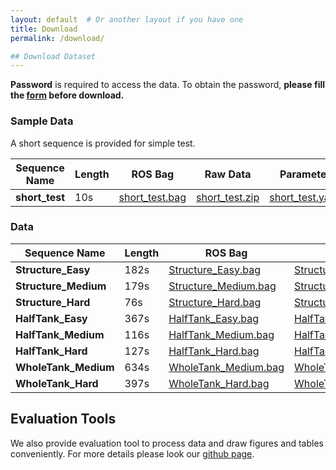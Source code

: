 ```yaml
---
layout: default  # Or another layout if you have one
title: Download
permalink: /download/ 

## Download Dataset
---
```

**Password** is required to access the data. To obtain the password, **please fill the [form](https://docs.google.com/forms/d/e/1FAIpQLSdq1CYU50CuBLhaTK-B4zBCo3SlxVmcB8GMVMYRgSRezpEgyA/viewform?usp=sf_link) before download.**
### Sample Data
A short sequence is provided for simple test.

| Sequence Name | Length | ROS Bag        | Raw Data       | Parameter    |
|---------------|--------|----------------|----------------|--------------|
| **short_test**    | 10s    | [short_test.bag ]()| [short_test.zip]() | [short_test.yaml]()|

### Data

| Sequence Name | Length | ROS Bag        | Raw Data       | Parameter    |
|---------------|--------|----------------|----------------|--------------|
| **Structure_Easy**    | 182s    | [Structure_Easy.bag ]()| [Structure_Easy.zip]() | [Structure_Easy.yaml]()|
| **Structure_Medium**    | 179s    | [Structure_Medium.bag ]()| [Structure_Medium.zip]() | [Structure_Medium.yaml]()|
| **Structure_Hard**    | 76s    | [Structure_Hard.bag ]()| [Structure_Hard.zip]() | [Structure_Hard.yaml]()|
| **HalfTank_Easy**    | 367s    | [HalfTank_Easy.bag ]()| [HalfTank_Easy.zip]() | [HalfTank_Easy.yaml]()|
| **HalfTank_Medium**    | 116s    | [HalfTank_Medium.bag ]()| [HalfTank_Medium.zip]() | [HalfTank_Medium.yaml]()|
| **HalfTank_Hard**    | 127s    | [HalfTank_Hard.bag ]()| [HalfTank_Hard.zip]() | [HalfTank_Hard.yaml]()|
| **WholeTank_Medium**    | 634s    | [WholeTank_Medium.bag ]()| [WholeTank_Medium.zip]() | [WholeTank_Medium.yaml]()|
| **WholeTank_Hard**    | 397s    | [WholeTank_Hard.bag ]()| [WholeTank_Hard.zip]() | [WholeTank_Hard.yaml]()|


## Evaluation Tools
We also provide evaluation tool to process data and draw figures and tables conveniently. For more details please look our [github page]().